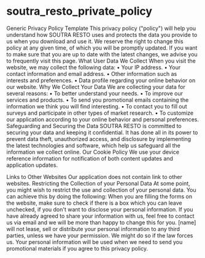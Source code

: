 # soutra_resto_private_policy
Generic Privacy Policy Template
This privacy policy ("policy") will help you understand how SOUTRA RESTO uses and protects the data you provide to us when you download and use it.
We reserve the right to change this policy at any given time, of which you will be promptly updated. If you want to make sure that you are up to date with the latest changes, we advise you to frequently visit this page.
What User Data We Collect
When you visit the website, we may collect the following data:
    • Your IP address.
    • Your contact information and email address.
    • Other information such as interests and preferences.
    • Data profile regarding your online behavior on our website.
Why We Collect Your Data
We are collecting your data for several reasons:
    • To better understand your needs.
    • To improve our services and products.
    • To send you promotional emails containing the information we think you will find interesting.
    • To contact you to fill out surveys and participate in other types of market research.
    • To customize our application according to your online behavior and personal preferences.
Safeguarding and Securing the Data
SOUTRA RESTO is committed to securing your data and keeping it confidential. It has done all in its power to prevent data theft, unauthorized access, and disclosure by implementing the latest technologies and software, which help us safeguard all the information we collect online.
Our Cookie Policy
We use your device reference information for notification of both content updates and application updates.

Links to Other Websites
Our application does not contain link to other websites.
Restricting the Collection of your Personal Data
At some point, you might wish to restrict the use and collection of your personal data. You can achieve this by doing the following:
When you are filling the forms on the website, make sure to check if there is a box which you can leave unchecked, if you don't want to disclose your personal information.
If you have already agreed to share your information with us, feel free to contact us via email and we will be more than happy to change this for you.
[name] will not lease, sell or distribute your personal information to any third parties, unless we have your permission. We might do so if the law forces us. Your personal information will be used when we need to send you promotional materials if you agree to this privacy policy.
